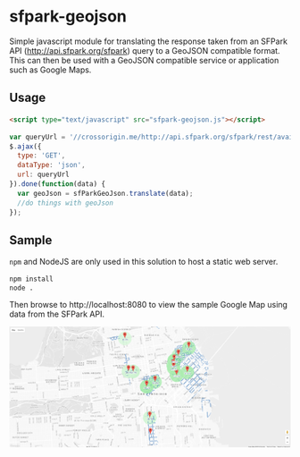 # sfpark-geojson

Simple javascript module for translating the response taken from an SFPark API (http://api.sfpark.org/sfpark) query to a GeoJSON compatible format. This can then be used with a GeoJSON compatible
service or application such as Google Maps.

## Usage
```html
<script type="text/javascript" src="sfpark-geojson.js"></script>
```

```javascript
var queryUrl = '//crossorigin.me/http://api.sfpark.org/sfpark/rest/availabilityservice?radius=3.0&uom=mile&response=json';
$.ajax({
  type: 'GET',
  dataType: 'json',
  url: queryUrl
}).done(function(data) {
  var geoJson = sfParkGeoJson.translate(data);
  //do things with geoJson
});
```

## Sample

`npm` and NodeJS are only used in this solution to host a static web server.

```shell
npm install
node .
```

Then browse to http://localhost:8080 to view the sample Google Map using data from the SFPark API.

![Sample Google Map](assets/sample.png)
